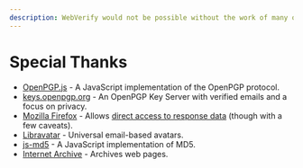 ```yaml
---
description: WebVerify would not be possible without the work of many other projects.
---
```


# Special Thanks

* [OpenPGP.js](https://github.com/openpgpjs/openpgpjs) - A JavaScript implementation of the OpenPGP protocol.
* [keys.openpgp.org](https://keys.openpgp.org) - An OpenPGP Key Server with verified emails and a focus on privacy.
* [Mozilla Firefox](https://www.mozilla.org/en-GB/firefox/) - Allows [direct access to response data](https://developer.mozilla.org/en-US/docs/Mozilla/Add-ons/WebExtensions/API/webRequest/filterResponseData) \(though with a few caveats\).
* [Libravatar](https://www.libravatar.org/) - Universal email-based avatars.
* [js-md5](https://github.com/emn178/js-md5) - A JavaScript implementation of MD5.
* [Internet Archive](https://archive.org) - Archives web pages.




